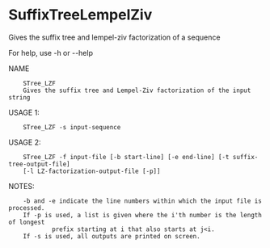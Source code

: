 # SuffixTreeLempelZiv

Gives the suffix tree and lempel-ziv factorization of a sequence

For help, use -h or --help

NAME

        STree_LZF
        Gives the suffix tree and Lempel-Ziv factorization of the input string

USAGE 1:

        STree_LZF -s input-sequence

USAGE 2:

        STree_LZF -f input-file [-b start-line] [-e end-line] [-t suffix-tree-output-file]
        [-l LZ-factorization-output-file [-p]]

NOTES:

        -b and -e indicate the line numbers within which the input file is processed.
        If -p is used, a list is given where the i'th number is the length  of longest
                prefix starting at i that also starts at j<i.
        If -s is used, all outputs are printed on screen.
